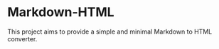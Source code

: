 Markdown-HTML
=============

This project aims to provide a simple and minimal Markdown to HTML converter.

